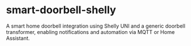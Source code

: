 # smart-doorbell-shelly
A smart home doorbell integration using Shelly UNI and a generic doorbell transformer, enabling notifications and automation via MQTT or Home Assistant.
